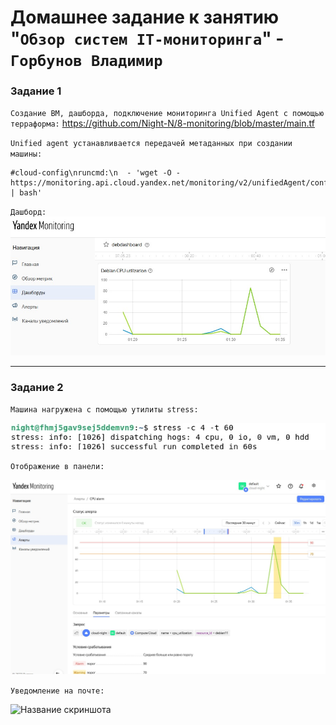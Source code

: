 # Домашнее задание к занятию "`Обзор систем IT-мониторинга`" - `Горбунов Владимир`



### Задание 1

`Создание ВМ, дашборда, подключение мониторинга Unified Agent с помощью терраформа:`
https://github.com/Night-N/8-monitoring/blob/master/main.tf

`Unified agent устанавливается передачей метаданных при создании машины:`
```
#cloud-config\nruncmd:\n  - 'wget -O - https://monitoring.api.cloud.yandex.net/monitoring/v2/unifiedAgent/config/install.sh | bash'
```
`Дашборд:`
![Название скриншота](https://github.com/Night-N/8-monitoring/blob/master/mon-dashboard.jpg)



---

### Задание 2

`Машина нагружена с помощью утилиты stress:`

![Название скриншота](https://github.com/Night-N/8-monitoring/blob/master/mon-stress.jpg)


`Отображение в панели:`

![Название скриншота](https://github.com/Night-N/8-monitoring/blob/master/mon-alert2.jpg)



`Уведомление на почте:`


![Название скриншота](https://github.com/Night-N/8-monitoring/blob/master/mon-alert.jpg)

